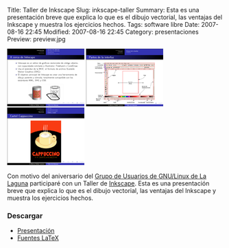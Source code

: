 Title: Taller de Inkscape
Slug: inkscape-taller
Summary: Esta es una presentación breve que explica lo que es el dibujo vectorial, las ventajas del Inkscape y muestra los ejercicios hechos.
Tags: software libre
Date: 2007-08-16 22:45
Modified: 2007-08-16 22:45
Category: presentaciones
Preview: preview.jpg


![Inkscape 1](screenshot-1.png)
![Inkscape 2](screenshot-2.png)
![Inkscape 3](screenshot-3.png)

Con motivo del aniversario del [Grupo de Usuarios de GNU/Linux de La Laguna](http://www.gulag.org.mx) participaré con un Taller de [Inkscape](http://www.inkscape.org). Esta es una presentación breve que explica lo que es el dibujo vectorial, las ventajas del Inkscape y muestra los ejercicios hechos.

### Descargar

* [Presentación](inkscape-taller.pdf)
* [Fuentes LaTeX](inkscape-taller-latex.tar.gz)
